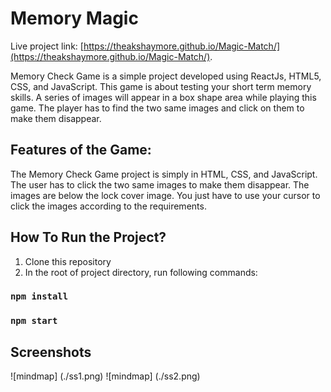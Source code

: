 # Memory Magic

Live project link: [https://theakshaymore.github.io/Magic-Match/](https://theakshaymore.github.io/Magic-Match/).

Memory Check Game is a simple project developed using ReactJs, HTML5, CSS, and JavaScript. This game is about testing your short term memory skills. A series of images will appear in a box shape area while playing this game. The player has to find the two same images and click on them to make them disappear.

## Features of the Game:

The Memory Check Game project is simply in HTML, CSS, and JavaScript.
The user has to click the two same images to make them disappear.
The images are below the lock cover image.
You just have to use your cursor to click the images according to the requirements.

## How To Run the Project?

1. Clone this repository
2. In the root of project directory, run following commands:

### `npm install`

### `npm start`

## Screenshots

![mindmap] (./ss1.png)
![mindmap] (./ss2.png)
